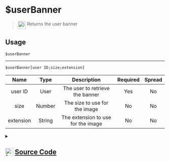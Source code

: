 # $userBanner
> <img align="top" src="https://upload.wikimedia.org/wikipedia/commons/thumb/e/e4/Infobox_info_icon.svg/160px-Infobox_info_icon.svg.png?20150409153300" alt="image" width="25" height="auto"> Returns the user banner
## Usage
```
$userBanner
```
---
```
$userBanner[user ID;size;extension]
```
| Name | Type | Description | Required | Spread
| :---: | :---: | :---: | :---: | :---: |
user ID | User | The user to retrieve the banner | Yes | No
size | Number | The size to use for the image | No | No
extension | String | The extension to use for the image | No | No
<details>
<summary>
    
## <img align="top" src="https://cdn4.iconfinder.com/data/icons/iconsimple-logotypes/512/github-512.png" alt="image" width="25" height="auto">  [Source Code](https://github.com/tryforge/ForgeScript-V2/blob/main/src/native/userBanner.ts)
    
</summary>
    
```ts
import { ImageExtension, ImageSize } from "discord.js"
import { ArgType, NativeFunction, Return } from "../structures"

export default new NativeFunction({
    name: "$userBanner",
    version: "1.0.0",
    description: "Returns the user banner",
    brackets: false,
    args: [
        {
            name: "user ID",
            description: "The user to retrieve the banner",
            rest: false,
            required: true,
            type: ArgType.User,
        },
        {
            name: "size",
            description: "The size to use for the image",
            rest: false,
            type: ArgType.Number,
        },
        {
            name: "extension",
            description: "The extension to use for the image",
            rest: false,
            type: ArgType.String,
        },
    ],
    unwrap: true,
    async execute(ctx, [user, size, ext]) {
        user ??= ctx.user!

        if (!user?.banner) await user.fetch()

        return Return.success(
            user?.bannerURL({
                extension: (ext as ImageExtension) || undefined,
                size: (size as ImageSize) || 2048,
            })
        )
    },
})

```
    
</details>